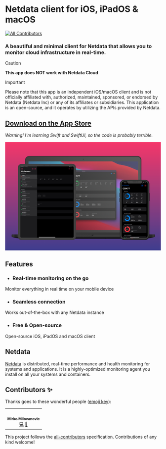 # Netdata client for iOS, iPadOS & macOS
[![All Contributors](https://img.shields.io/badge/all_contributors-1-orange.svg?style=flat-square)](#contributors-)

### A beautiful and minimal client for Netdata that allows you to monitor cloud infrastructure in real-time.

> [!CAUTION]
> **This app does NOT work with Netdata Cloud**

> [!IMPORTANT]  
> Please note that this app is an independent iOS/macOS client and is not officially affiliated with, authorized, maintained, sponsored, or endorsed by Netdata (Netdata Inc) or any of its affiliates or subsidiaries. This application is an open-source, and it operates by utilizing the APIs provided by Netdata.

## [Download on the App Store](https://apps.apple.com/us/app/netdata-server-monitoring/id1525322870)

*Warning! I'm learning Swift and SwiftUI, so the code is probably terrible.*

![screenshot-1](https://github.com/arjunkomath/netdata-ios/blob/main/screenshots/mockup.png?raw=true)

## Features

- ### Real-time monitoring on the go
Monitor everything in real time on your mobile device

- ### Seamless connection
Works out-of-the-box with any Netdata instance

- ### Free & Open-source
Open-source iOS, iPadOS and macOS client

## Netdata

[Netdata](https://github.com/netdata/netdata) is distributed, real-time performance and health monitoring for systems and applications. It is a highly-optimized monitoring agent you install on all your systems and containers.

## Contributors ✨

Thanks goes to these wonderful people ([emoji key](https://allcontributors.org/docs/en/emoji-key)):

<!-- ALL-CONTRIBUTORS-LIST:START - Do not remove or modify this section -->
<!-- prettier-ignore-start -->
<!-- markdownlint-disable -->
<table>
  <tr>
    <td align="center"><a href="https://github.com/kobimx"><img src="https://avatars3.githubusercontent.com/u/1266640?v=4" width="100px;" alt=""/><br /><sub><b>Mirko Milovanovic</b></sub></a><br /><a href="https://github.com/arjunkomath/netdata-ios/commits?author=kobimx" title="Code">💻</a> <a href="#design-kobimx" title="Design">🎨</a></td>
  </tr>
</table>

<!-- markdownlint-enable -->
<!-- prettier-ignore-end -->
<!-- ALL-CONTRIBUTORS-LIST:END -->

This project follows the [all-contributors](https://github.com/all-contributors/all-contributors) specification. Contributions of any kind welcome!
